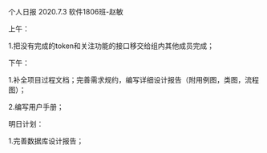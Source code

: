个人日报   2020.7.3    软件1806班-赵敏

上午：

1.把没有完成的token和关注功能的接口移交给组内其他成员完成；

下午：

1.补全项目过程文档；完善需求规约，编写详细设计报告（附用例图，类图，流程图）；

2.编写用户手册；

明日计划：

1.完善数据库设计报告；

